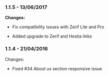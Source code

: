 
### 1.1.5 - 13/06/2017
**Changes:** 
- Fix compatibility issues with Zerif Lite and Pro
- Added upgrade to Zerif and Hestia links


### 1.1.4 - 21/04/2016

 Changes: 


 * Fixed #34 About us section responsive issue
